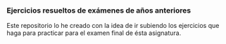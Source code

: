 ### Ejercicios resueltos de exámenes de años anteriores
Este repositorio lo he creado con la idea de ir subiendo los ejercicios que haga para practicar para el examen final de ésta asignatura.
